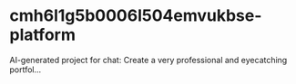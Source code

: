 # cmh6l1g5b0006l504emvukbse-platform
AI-generated project for chat: Create a very professional and eyecatching portfol...
